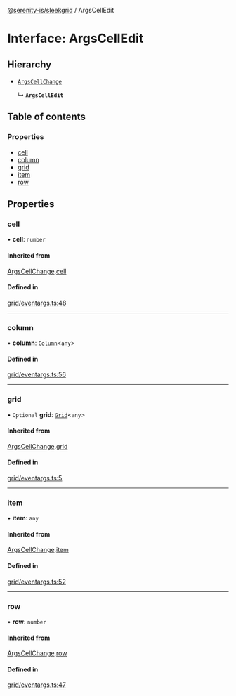 [@serenity-is/sleekgrid](../README.md) / ArgsCellEdit

# Interface: ArgsCellEdit

## Hierarchy

- [`ArgsCellChange`](ArgsCellChange.md)

  ↳ **`ArgsCellEdit`**

## Table of contents

### Properties

- [cell](ArgsCellEdit.md#cell)
- [column](ArgsCellEdit.md#column)
- [grid](ArgsCellEdit.md#grid)
- [item](ArgsCellEdit.md#item)
- [row](ArgsCellEdit.md#row)

## Properties

### cell

• **cell**: `number`

#### Inherited from

[ArgsCellChange](ArgsCellChange.md).[cell](ArgsCellChange.md#cell)

#### Defined in

[grid/eventargs.ts:48](https://github.com/serenity-is/sleekgrid/blob/master/src/grid/eventargs.ts#line&#x3D;48)

___

### column

• **column**: [`Column`](Column.md)<`any`\>

#### Defined in

[grid/eventargs.ts:56](https://github.com/serenity-is/sleekgrid/blob/master/src/grid/eventargs.ts#line&#x3D;56)

___

### grid

• `Optional` **grid**: [`Grid`](../classes/Grid.md)<`any`\>

#### Inherited from

[ArgsCellChange](ArgsCellChange.md).[grid](ArgsCellChange.md#grid)

#### Defined in

[grid/eventargs.ts:5](https://github.com/serenity-is/sleekgrid/blob/master/src/grid/eventargs.ts#line&#x3D;5)

___

### item

• **item**: `any`

#### Inherited from

[ArgsCellChange](ArgsCellChange.md).[item](ArgsCellChange.md#item)

#### Defined in

[grid/eventargs.ts:52](https://github.com/serenity-is/sleekgrid/blob/master/src/grid/eventargs.ts#line&#x3D;52)

___

### row

• **row**: `number`

#### Inherited from

[ArgsCellChange](ArgsCellChange.md).[row](ArgsCellChange.md#row)

#### Defined in

[grid/eventargs.ts:47](https://github.com/serenity-is/sleekgrid/blob/master/src/grid/eventargs.ts#line&#x3D;47)
